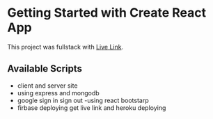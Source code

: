 # Getting Started with Create React App

This project was fullstack with [Live Link](https://assignment-12-86f99.web.app/).

## Available Scripts

- client and server site
- using express and mongodb
- google sign in sign out
-using react bootstarp
- firbase deploying get live link and heroku deploying